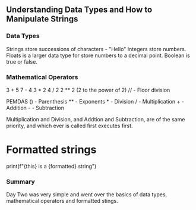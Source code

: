 ## Understanding Data Types and How to Manipulate Strings

### Data Types
Strings store successions of characters - "Hello"
Integers store numbers.
Floats is a larger data type for store numbers to a decimal point.
Boolean is true or false.

### Mathematical Operators
3 + 5
7 - 4
3 * 2
4 / 2
2 ** 2 (2 to the power of 2)
\// - Floor division

PEMDAS
\() - Parenthesis
\** - Exponents
\* - Division
\/ - Multiplication
\+ - Addition 
\- - Subtraction

Multiplication and Division, and Addtion and Subtraction, are of the same priority, and which ever is called first executes first.

# Formatted strings
print(f"{this} is a {formatted} string")

### Summary
Day Two was very simple and went over the basics of data types, mathematical operators and formatted stings.